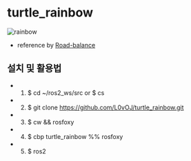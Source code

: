 # turtle_rainbow
![rainbow](https://user-images.githubusercontent.com/60960373/179168646-603caa10-c6d8-4ad3-b284-70429b08b096.PNG)

* reference by [Road-balance](https://github.com/Road-Balance/gcamp_ros2_basic)

## 설치 및 활용법
* 1. $ cd ~/ros2_ws/src or $ cs
* 2. $ git clone https://github.com/L0vOJ/turtle_rainbow.git
* 3. $ cw && rosfoxy
* 4. $ cbp turtle_rainbow %% rosfoxy
* 5. $ ros2


